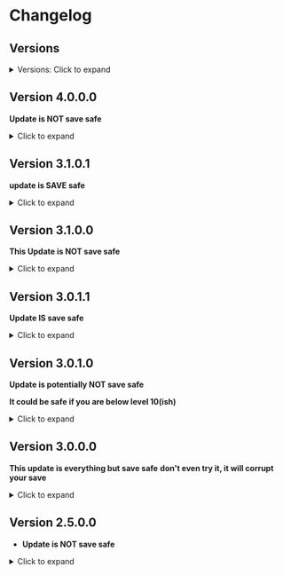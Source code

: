 # Changelog

## Versions

<details>
<summary> Versions: Click to expand </summary>

- [Changelog](#changelog)
  - [Versions](#versions)
  - [Version 4.0.0.0](#version-4000)
    - [Short Descrioption](#short-descrioption)
    - [New Mods](#new-mods)
    - [Removed Mods](#removed-mods)
    - [Updated mods (only mentioned if they fixed things)](#updated-mods-only-mentioned-if-they-fixed-things)
  - [Version 3.1.0.1](#version-3101)
  - [Version 3.1.0.0](#version-3100)
    - [Short Description](#short-description)
    - [Added](#added)
    - [Removed](#removed)
    - [Updated](#updated)
  - [Version 3.0.1.1](#version-3011)
  - [Short Descriptsion](#short-descriptsion)
    - [Updates](#updates)
  - [Version 3.0.1.0](#version-3010)
    - [Short Description](#short-description-1)
    - [Additions](#additions)
    - [Removals](#removals)
  - [Version 3.0.0.0](#version-3000)
    - [Short Description](#short-description-2)
    - [Updates](#updates-1)
    - [Removals](#removals-1)
    - [Additions](#additions-1)
  - [Version 2.5.0.0](#version-2500)
    - [Short Description](#short-description-3)
    - [Updates](#updates-2)
    - [Removals](#removals-2)
    - [Additions](#additions-2)

</details>

## Version 4.0.0.0
**Update is NOT save safe**
<details>
<summary> Click to expand </summary>

### Short Descrioption

- fixed Realm of Lorkhan boon, thanks Goat
- fixed ridiculous absorption swirl effect
- fixed random explosions in dungeons
- Loot adjustments
- Enemy adjustments - more buffs than nerfs :)
- Fixed some clipping with carriages
- fixed crash with a Glemoril witch spawn
- fixed Aranea's hair (she got the hair for a wrong race)
- changed default ENB to E.V.C ENB
- Updated to 1.6.640 (for now only compatible with steam version of the game. Might change in the future)
- **completely new way of leveling.** Read the [Beginner's Guide](Ruvaak%20Beginners%20guide.md). Seriously, do it!

### New Mods
- Survival Mode Improved - SKSE (replaces various Survival mode mods)
- Ryn's Bleakfalls Barrow + Tower
- Superior Stones (Standing stone models remain from Menhir)
- New LODs
- Spell Thief (allows you to use enemy spells)
- Synergy Crafting Enablers
- Open College
- Spider Imbuing Integration
- Ammo Enchanting
- insightful Leveling
- Skill Uncapper
- Elemental Destruction Magic (replaces Arcanum)
- Spaghetti's City Mods
- Wyrmstooth + Integration of it
- some magic mods
- Folkvangr + Summer Tundra addon
- Xelzaz and Remiel as new follower options
- One Click Power Attack
- Custom Skill Framework and mods that make use of it

### Removed Mods
- Shadow of Meresis quest was broken + the disco ship didn't look good either
- Glamoril - The Maze of Labyrinthian. Great idea in theory but the removal of it fixed the random explosions...
- Breakable Equipment System. I didn't like it after having it activated for 2 playthroughs
- Post hit kill move got replaced by Kaputt
- Jumping attacks (honestly, I never used it)
- Twinblades (their moveset was simply too OP)
- Horn Sliders (didn't work with HDT, might test it again)
- Shadow of Skyrim (too many small issues that add up)
- Lucifer
- Kaldus
- Action Based Projectiles (arrows were too slow)
- Pistols (Rifles are good enough)
- Claws and Whips (claws are annoying, whips are broken)
- Hogwarts in Skyrim (too strong)

### Updated mods
- too many to list, basically the whole list got updated

</details>

## Version 3.1.0.1
**update is SAVE safe**

<details>

<summary> Click to expand </summary>

- Removed Faster HDT-SMP - CUDA to not cause issues with AMD cards

</details>

## Version 3.1.0.0
**This Update is NOT save safe**

<details>
<summary> Click to expand </summary>

### Short Description

- new bandit mod
- easier NCGD settings as option
- Loot adjustments
- Enemy adjustments
- bound weapons now use the conjuration skill for leveling to give mages a chance without the need of weapon perks
- Better Farming CC
- Changelog with links is not complete and format of it will change in the future because the automatic changelog generation of Wabbajack doesn't work anymore
- Removed Version 1.0 - 2.5 from the changelog

### Added

- [Completionist - Skyrim Completion Tracker (NG)](https://www.nexusmods.com/skyrimspecialedition/mods/46358)
- [Creation Club Farming - Tweaks Enhancements and Quest Expansion](https://www.nexusmods.com/skyrimspecialedition/mods/69029)
- [Elemental Weathers](https://www.nexusmods.com/skyrimspecialedition/mods/76336)
- [FormList Manipulator - FLM](https://www.nexusmods.com/skyrimspecialedition/mods/74037)
- [Formlist Manupulator - Patch Collection](https://www.nexusmods.com/skyrimspecialedition/mods/74626)
- [Interesting NPCs Plantable Plants](https://www.nexusmods.com/skyrimspecialedition/mods/74092)
- [More plants and recipes SE](https://www.nexusmods.com/skyrimspecialedition/mods/69955)
- [Mum's the word - NG](https://www.nexusmods.com/skyrimspecialedition/mods/77409)
- [Recursion Monitor](https://www.nexusmods.com/skyrimspecialedition/mods/76867)
- [Rogues'n Raiders](https://www.nexusmods.com/skyrimspecialedition/mods/47504)
- [Scythe Moveset for MCO](https://www.nexusmods.com/skyrimspecialedition/mods/76475)
- **+ a few other mods**

### Removed

- [INI Editor MCM](https://www.nexusmods.com/skyrimspecialedition/mods/73595)
- [Staves Give XP](https://www.nexusmods.com/skyrimspecialedition/mods/34654/?tab=files&file_id=133812)
- **+ a few other mods**

### Updated

- [Better Floating Damage preset](https://www.nexusmods.com/skyrimspecialedition/mods/47523/?tab=files&file_id=195419)
- [Compass Navigation Overhaul](https://www.nexusmods.com/skyrimspecialedition/mods/74484/?tab=files&file_id=313638)
- [Compass Navigation Overhaul](https://www.nexusmods.com/skyrimspecialedition/mods/74484/?tab=files&file_id=314148)
- [Crashlogger](https://www.nexusmods.com/skyrimspecialedition/mods/59818)
- [Dynamic Collision Adjustment](https://www.nexusmods.com/skyrimspecialedition/mods/76783/?tab=files&file_id=323385)
- [Infinity UI](https://www.nexusmods.com/skyrimspecialedition/mods/74483/?tab=files&file_id=313050)
- [Keyword Item Distributor](https://www.nexusmods.com/skyrimspecialedition/mods/55728)
- [Player Stats - always at your fingertips](https://www.nexusmods.com/skyrimspecialedition/mods/67622)
- [Powerofthree's tweaks](https://www.nexusmods.com/skyrimspecialedition/mods/51073)
- [Skyland AIO](https://www.nexusmods.com/skyrimspecialedition/mods/34179)
- [Starting in Classes](https://www.nexusmods.com/skyrimspecialedition/mods/72410)
- [Unofficial Skyrim Creation Club Content Patches](https://www.nexusmods.com/skyrimspecialedition/mods/18975)
- **+ a ton of other mods**

</details>


## Version 3.0.1.1
**Update IS save safe**

<details>
<summary> Click to expand </summary>

## Short Descriptsion

- Fixed crash due to outdated dll mod
- updated Survival mode improved
  
### Updates

- [Dynamic Collision Adjustment](https://www.nexusmods.com/skyrimspecialedition/mods/76783)
- [Survival Mode Improved](https://www.nexusmods.com/skyrimspecialedition/mods/56374)

</details>

## Version 3.0.1.0
**Update is potentially NOT save safe**

**It could be safe if you are below level 10(ish)**

<details>
<summary> Click to expand </summary>

### Short Description

- nerfed some effects of a few enemies (looking at you Flesh Colossus)
- nerfed Spriggans, heavily. stupid tree people
- adjusted some weapon stats
- HDT-SMP added for hair and some armors (**Only use those if your CPU can manage it and if you notice wild performance drops change the hair again via ``showracemenu`` in the console**)
- Fixed Serana
- Changed Sinister Seven Vampires to Sinister Seven due to ridiculous spawn issues
- Fixed Steed Stone's false description (effect matches description now)
- Changed Default ENB settings
- Changed HUD colors of TrueHUD

### Additions

- [Anima Nera - Serana Overhaul](https://www.nexusmods.com/skyrimspecialedition/mods/57698)
- [Faster HDT-SMP](https://www.nexusmods.com/skyrimspecialedition/mods/57339)
- [KS Hairdos SMP](https://www.nexusmods.com/skyrimspecialedition/mods/31300)

### Removals

- [Dragonborn Waifus - Serana Replacer](https://www.nexusmods.com/skyrimspecialedition/mods/58521)
- [Sinister Seven Vampires](https://www.nexusmods.com/skyrimspecialedition/mods/62234)

</details>

## Version 3.0.0.0
**This update is everything but save safe**
**don't even try it, it will corrupt your save**

<details>
<summary> Click to expand </summary>

**Info**:
- Download Size: Total: 78.2GB
- Install Size: Total: 111.8GB

### Short Description
- Complete overhaul of the list
- new perk mods
- new combat setup
- removed some quest mods due to them not being well integrated
- adjusted RLE enemies (again)
- general balancing
- new spells
- removed Perma Death in Favour of a death alternative mod
- New items and weapon types
- overhauled loot

### Updates

- [5LCat's Utils (CatHub)](https://www.nexusmods.com/skyrimspecialedition/mods/65958/?tab=files&file_id=277292)
- [Additional Clockwork](https://www.nexusmods.com/skyrimspecialedition/mods/47087/?tab=files&file_id=310719)
- [Aequinoctium - Weathers and Seasons](https://www.nexusmods.com/skyrimspecialedition/mods/15884/?tab=files&file_id=82110)
- [Arcane Accessories - Rebalance Patch](https://www.nexusmods.com/skyrimspecialedition/mods/61559/?tab=files&file_id=275115)
- [Arcanum - A New Age of Magic (Fixed)](https://www.nexusmods.com/skyrimspecialedition/mods/65221/?tab=files&file_id=307821)
- [Assorted Mods and Patches](https://www.nexusmods.com/skyrimspecialedition/mods/50250/?tab=files&file_id=204906)
- [Assorted mesh fixes](https://www.nexusmods.com/skyrimspecialedition/mods/32117/?tab=files&file_id=308567)
- [Better Balanced Creation Club Backpacks](https://www.nexusmods.com/skyrimspecialedition/mods/66167/?tab=files&file_id=278736)
- [Better Jumping SE](https://www.nexusmods.com/skyrimspecialedition/mods/18967/?tab=files&file_id=302310)
- [Better Windhelm Ground Meshes - With Parallax Support](https://www.nexusmods.com/skyrimspecialedition/mods/42746/?tab=files&file_id=275446)
- [Bloodchill Manor Cattle](https://www.nexusmods.com/skyrimspecialedition/mods/59710/?tab=files&file_id=269123)
- [Cathedral - 3D Mountain Flowers](https://www.nexusmods.com/skyrimspecialedition/mods/41312/?tab=files&file_id=284821)
- [Cathedral 3D Mountain Flowers - Base Object Swapper](https://www.nexusmods.com/skyrimspecialedition/mods/60756/?tab=files&file_id=252497)
- [Chocolate Poise - An Unfinished Poise System](https://www.nexusmods.com/skyrimspecialedition/mods/70478/?tab=files&file_id=309461)
- [CoMAP - Common Marker Addon Project](https://www.nexusmods.com/skyrimspecialedition/mods/56123/?tab=files&file_id=297823)
- [Conner's Survival Mode](https://www.nexusmods.com/skyrimspecialedition/mods/19152/?tab=files&file_id=306617)
- [Contextual Crosshair](https://www.nexusmods.com/skyrimspecialedition/mods/63980/?tab=files&file_id=304408)
- [DAR Rifles](https://www.nexusmods.com/skyrimspecialedition/mods/64542/?tab=files&file_id=290535)
- [Dragon War - A Dragon Overhaul](https://www.nexusmods.com/skyrimspecialedition/mods/51310/?tab=files&file_id=290622)
- [Dwemer Gates Don't Reset](https://www.nexusmods.com/skyrimspecialedition/mods/26331/?tab=files&file_id=284203)
- [DynDOLOD 3 Alpha](https://www.nexusmods.com/skyrimspecialedition/mods/68518/?tab=files&file_id=322422)
- [DynDOLOD Resources SE 3](https://www.nexusmods.com/skyrimspecialedition/mods/52897/?tab=files&file_id=304718)
- [Dynamic Things Alternative - Base Object Swapper](https://www.nexusmods.com/skyrimspecialedition/mods/60741/?tab=files&file_id=283058)
- [ENB Complex Grass - Patch Compendium for various grass mods](https://www.nexusmods.com/skyrimspecialedition/mods/67304/?tab=files&file_id=283013)
- [Edgemaster Animations for ADXP - MCO](https://www.nexusmods.com/skyrimspecialedition/mods/72256/?tab=files&file_id=310720)
- [Embers XD](https://www.nexusmods.com/skyrimspecialedition/mods/37085/?tab=files&file_id=288082)
- [Fish Anywhere With Water](https://www.nexusmods.com/skyrimspecialedition/mods/60915/?tab=files&file_id=274463)
- [Forceful Tongue - Shouts Overhaul](https://www.nexusmods.com/skyrimspecialedition/mods/36276/?tab=files&file_id=296543)
- [Forgotten Retex Project](https://www.nexusmods.com/skyrimspecialedition/mods/7849/?tab=files&file_id=310747)
- [IRR - Ice Regions Redone](https://www.nexusmods.com/skyrimspecialedition/mods/65293/?tab=files&file_id=294943)
- [Imbued Supportive Ammunition](https://www.nexusmods.com/skyrimspecialedition/mods/48557/?tab=files&file_id=287907)
- [Inconvenient Dungeons](https://www.nexusmods.com/skyrimspecialedition/mods/66784/?tab=files&file_id=321803)
- [Kaldus The Skeleton Companion](https://www.nexusmods.com/skyrimspecialedition/mods/58358/?tab=files&file_id=305524)
- [Katana - Journey in the Shadows](https://www.nexusmods.com/skyrimspecialedition/mods/69622/?tab=files&file_id=312659)
- [Keyword Item Distributor (KID)](https://www.nexusmods.com/skyrimspecialedition/mods/55728/?tab=files&file_id=284514)
- [Lucifer - Argonian Custom Voiced Follower](https://www.nexusmods.com/skyrimspecialedition/mods/44967/?tab=files&file_id=278807)
- [MCM Helper](https://www.nexusmods.com/skyrimspecialedition/mods/53000/?tab=files&file_id=322444)
- [Merchants Carry More Garlic - For Undead Overhauls](https://www.nexusmods.com/skyrimspecialedition/mods/61641/?tab=files&file_id=255455)
- [More Informative Console](https://www.nexusmods.com/skyrimspecialedition/mods/19250/?tab=files&file_id=301852)
- [NPCs use Potions](https://www.nexusmods.com/skyrimspecialedition/mods/67489/?tab=files&file_id=306281)
- [Navigator - Navmesh Fixes](https://www.nexusmods.com/skyrimspecialedition/mods/52641/?tab=files&file_id=285597)
- [Odin - Summons Redone](https://www.nexusmods.com/skyrimspecialedition/mods/46516/?tab=files&file_id=299595)
- [Open World Loot - Encounter Zone and Loot Overhaul](https://www.nexusmods.com/skyrimspecialedition/mods/49681/?tab=files&file_id=297691)
- [Paulicus Poison Block (PPB) Updated](https://www.nexusmods.com/skyrimspecialedition/mods/51046/?tab=files&file_id=291919)
- [Photorealistic Farmhouses 4k 2k](https://www.nexusmods.com/skyrimspecialedition/mods/61388/?tab=files&file_id=264905)
- [Pilgrim - A Religion Overhaul](https://www.nexusmods.com/skyrimspecialedition/mods/54099/?tab=files&file_id=292326)
- [Plague Thief - Armor](https://www.nexusmods.com/skyrimspecialedition/mods/58221/?tab=files&file_id=240516)
- [Player Stats (always at your fingertips)](https://www.nexusmods.com/skyrimspecialedition/mods/67622/?tab=files&file_id=310763)
- [Post-Hit Killmove and Execution (BETA)](https://www.nexusmods.com/skyrimspecialedition/mods/65117/?tab=files&file_id=277302)
- [Rally's All The Things](https://www.nexusmods.com/skyrimspecialedition/mods/33669/?tab=files&file_id=273463)
- [Random Main Menu Music](https://www.nexusmods.com/skyrimspecialedition/mods/73437/?tab=files&file_id=307817)
- [Rebalancing Anniversary Edition - Quest Requirements.](https://www.nexusmods.com/skyrimspecialedition/mods/61004/?tab=files&file_id=305517)
- [Reliquary of Myth - Artifact Overhaul](https://www.nexusmods.com/skyrimspecialedition/mods/31612/?tab=files&file_id=307315)
- [Rest By Campfire](https://www.nexusmods.com/skyrimspecialedition/mods/41271/?tab=files&file_id=166165)
- [Riften of Reverie SE - 8K - Parallax](https://www.nexusmods.com/skyrimspecialedition/mods/65596/?tab=files&file_id=308586)
- [Security Overhaul SKSE - Add-ons](https://www.nexusmods.com/skyrimspecialedition/mods/59529/?tab=files&file_id=297355)
- [Security Overhaul SKSE - Some More Locks](https://www.nexusmods.com/skyrimspecialedition/mods/59961/?tab=files&file_id=254858)
- [Shadow of Skyrim - Nemesis and Alternative Death System](https://www.nexusmods.com/skyrimspecialedition/mods/65136/?tab=files&file_id=320534)
- [Sidequests of Skyrim](https://www.nexusmods.com/skyrimspecialedition/mods/54245/?tab=files&file_id=305037)
- [Simple Dual Sheath](https://www.nexusmods.com/skyrimspecialedition/mods/50049/?tab=files&file_id=286465)
- [Simple Pistol Shooting Animation by Loop(Include standalone pistol and crossbow) - SSE](https://www.nexusmods.com/skyrimspecialedition/mods/44201/?tab=files&file_id=236588)
- [Simplest Horses (and other mounts)](https://www.nexusmods.com/skyrimspecialedition/mods/54225/?tab=files&file_id=308946)
- [Simplicity of Snow](https://www.nexusmods.com/skyrimspecialedition/mods/56235/?tab=files&file_id=303789)
- [Skyrim's Paraglider Anniversary Edition Update](https://www.nexusmods.com/skyrimspecialedition/mods/71123/?tab=files&file_id=305096)
- [Sleeping Expanded - Animations and NPC reactions](https://www.nexusmods.com/skyrimspecialedition/mods/59250/?tab=files&file_id=302582)
- [Sneak Tools SE Edition](https://www.nexusmods.com/skyrimspecialedition/mods/1863/?tab=files&file_id=302465)
- [Soaking Wet - Character Wetness Effect](https://www.nexusmods.com/skyrimspecialedition/mods/68025/?tab=files&file_id=290493)
- [Soul-Cairn Objects Secured](https://www.nexusmods.com/skyrimspecialedition/mods/59741/?tab=files&file_id=281270)
- [Stagger Direction Fix - NG](https://www.nexusmods.com/skyrimspecialedition/mods/69291/?tab=files&file_id=298265)
- [Starting In Classes](https://www.nexusmods.com/skyrimspecialedition/mods/72410/?tab=files&file_id=311930)
- [Stations of Sorcerers - Arcane Enchanters Retexture](https://www.nexusmods.com/skyrimspecialedition/mods/59228/?tab=files&file_id=289731)
- [Survival Mode Improved](https://www.nexusmods.com/skyrimspecialedition/mods/56374/?tab=files&file_id=305812)
- [Thaumaturgy - An Enchanting Overhaul](https://www.nexusmods.com/skyrimspecialedition/mods/57138/?tab=files&file_id=291896)
- [Thieves' Night On the Town -- Tnott](https://www.nexusmods.com/skyrimspecialedition/mods/42069/?tab=files&file_id=310756)
- [True Directional Movement - Modernized Third Person Gameplay](https://www.nexusmods.com/skyrimspecialedition/mods/51614/?tab=files&file_id=303929)
- [TrueHUD - HUD Additions](https://www.nexusmods.com/skyrimspecialedition/mods/62775/?tab=files&file_id=304461)
- [Unofficial Skyrim Modder's Patch - USMP SE](https://www.nexusmods.com/skyrimspecialedition/mods/49616/?tab=files&file_id=302734)
- [Vibrant weapons - Fire Frost Shock](https://www.nexusmods.com/skyrimspecialedition/mods/40087/?tab=files&file_id=306612)
- [Vitrium - Spells and Tools Pack](https://www.nexusmods.com/skyrimspecialedition/mods/57242/?tab=files&file_id=299367)
- [Windhelm Brazier Replacer](https://www.nexusmods.com/skyrimspecialedition/mods/43146/?tab=files&file_id=292475)
- [moreHUD SE](https://www.nexusmods.com/skyrimspecialedition/mods/12688/?tab=files&file_id=286674)
- [powerofthree's Papyrus Extender](https://www.nexusmods.com/skyrimspecialedition/mods/22854/?tab=files&file_id=304790)
- [powerofthree's Tweaks](https://www.nexusmods.com/skyrimspecialedition/mods/51073/?tab=files&file_id=309695)

### Removals

- [(SJG) Dual Wield Parrying Reimplementation for SSE (Works for Spell Blades as well)](https://www.nexusmods.com/skyrimspecialedition/mods/18264/?tab=files&file_id=58573)
- [Animated Armoury Vigilant Patch](https://www.nexusmods.com/skyrimspecialedition/mods/22964/?tab=files&file_id=100735)
- [Animated Potions](https://www.nexusmods.com/skyrimspecialedition/mods/73819/?tab=files&file_id=313092)
- [Armors of the Velothi Pt. I](https://www.nexusmods.com/skyrimspecialedition/mods/62752/?tab=files&file_id=262699)
- [Ash Pilgrim's Garments](https://www.nexusmods.com/skyrimspecialedition/mods/53683/?tab=files&file_id=251347)
- [Attack Behavior Revamp](https://www.nexusmods.com/skyrimspecialedition/mods/45378/?tab=files&file_id=194367)
- [Auto Toggle Menu Screenshot](https://www.nexusmods.com/skyrimspecialedition/mods/50682/?tab=files&file_id=206723)
- [BA Bard Songs](https://www.nexusmods.com/skyrimspecialedition/mods/47202/?tab=files&file_id=213912)
- [Cast Spells Through Voice](https://www.nexusmods.com/skyrimspecialedition/mods/65398/?tab=files&file_id=273237)
- [Cheese Wheel Maker - Logical Cheese Crafting](https://www.nexusmods.com/skyrimspecialedition/mods/66661/?tab=files&file_id=277731)
- [Creation Club Integration - Armours](https://www.nexusmods.com/skyrimspecialedition/mods/29020/?tab=files&file_id=270275)
- [Draw 2 - Dual Weapon Equip-Unequip Animations](https://www.nexusmods.com/skyrimspecialedition/mods/45579/?tab=files&file_id=245663)
- [DynDOLOD 3 Alpha](https://www.nexusmods.com/skyrimspecialedition/mods/68518/?tab=files&file_id=289433)
- [Dynamic Casting Animations](https://www.nexusmods.com/skyrimspecialedition/mods/54219/?tab=files&file_id=222546)
- [Edgemaster Animations for Attack Behavior Revamp (ABR)](https://www.nexusmods.com/skyrimspecialedition/mods/56562/?tab=files&file_id=234554)
- [Elder Souls - Sweep Attacks Standalone SE](https://www.nexusmods.com/skyrimspecialedition/mods/47395/?tab=files&file_id=192986)
- [Extra Drawing Animations](https://www.nexusmods.com/skyrimspecialedition/mods/37804/?tab=files&file_id=148011)
- [FileAccess Interface for Skyrim SE Scripts - FISSES](https://www.nexusmods.com/skyrimspecialedition/mods/13956/?tab=files&file_id=255218)
- [Fish Anywhere With Water](https://www.nexusmods.com/skyrimspecialedition/mods/60915/?tab=files&file_id=256051)
- [Flute Animation Fix](https://www.nexusmods.com/skyrimspecialedition/mods/69609/?tab=files&file_id=291228)
- [Forgotten Magic Redone - Ordinator Compatibility Patch](https://www.nexusmods.com/skyrimspecialedition/mods/16669/?tab=files&file_id=60142)
- [Forsworn Fashions- More Variety for forsworn (Armor Pack- CBBE 3BA and HIMBO)](https://www.nexusmods.com/skyrimspecialedition/mods/66673/?tab=files&file_id=277785)
- [Gambling Additions](https://www.nexusmods.com/skyrimspecialedition/mods/69757/?tab=files&file_id=291571)
- [Glenmoril and Unslaad xVASynth Voiced](https://www.nexusmods.com/skyrimspecialedition/mods/65959/?tab=files&file_id=275044)
- [HD Vigilant Project - Jyggalag](https://www.nexusmods.com/skyrimspecialedition/mods/51753/?tab=files&file_id=211621)
- [HD Vigilant Project - Pelinal](https://www.nexusmods.com/skyrimspecialedition/mods/51866/?tab=files&file_id=212164)
- [Know Your Enemy Redux - Armors](https://www.nexusmods.com/skyrimspecialedition/mods/55203/?tab=files&file_id=259014)
- [Know Your Enemy Redux](https://www.nexusmods.com/skyrimspecialedition/mods/55045/?tab=files&file_id=259030)
- [Majestic Landscapes](https://www.nexusmods.com/skyrimspecialedition/mods/41857/?tab=files&file_id=167825)
- [Ordii REDUX](https://www.nexusmods.com/skyrimspecialedition/mods/55200/?tab=files&file_id=227653)
- [Ordinator - Perks of Skyrim](https://www.nexusmods.com/skyrimspecialedition/mods/1137/?tab=files&file_id=195799)
- [Ordinator - Perks of Skyrim](https://www.nexusmods.com/skyrimspecialedition/mods/1137/?tab=files&file_id=238199)
- [Ordinator - Scrambled Bugs compatibility (and other minor fixes)](https://www.nexusmods.com/skyrimspecialedition/mods/51965/?tab=files&file_id=212678)
- [Potions and Lockpicks Limiter](https://www.nexusmods.com/skyrimspecialedition/mods/42703/?tab=files&file_id=171351)
- [Really Simple Gambling](https://www.nexusmods.com/skyrimspecialedition/mods/61453/?tab=files&file_id=254662)
- [Reordinated](https://www.nexusmods.com/skyrimspecialedition/mods/69958/?tab=files&file_id=295539)
- [Seamless Combat Camera](https://www.nexusmods.com/skyrimspecialedition/mods/53856/?tab=files&file_id=221525)
- [Sharpen Other Swords](https://www.nexusmods.com/skyrimspecialedition/mods/52723/?tab=files&file_id=216135)
- [Shield Of Stamina - Blocking Redux](https://www.nexusmods.com/skyrimspecialedition/mods/62137/?tab=files&file_id=265716)
- [Skyrim 3D Landscapes](https://www.nexusmods.com/skyrimspecialedition/mods/18247/?tab=files&file_id=143008)
- [Skyrim Landscape and Water Fixes](https://www.nexusmods.com/skyrimspecialedition/mods/26138/?tab=files&file_id=238976)
- [Skyrim's Got Talent - Improve As a Bard](https://www.nexusmods.com/skyrimspecialedition/mods/50357/?tab=files&file_id=291389)
- [Skyshards](https://www.nexusmods.com/skyrimspecialedition/mods/60748/?tab=files&file_id=251721)
- [Smooth Combat non Combat Animation](https://www.nexusmods.com/skyrimspecialedition/mods/52145/?tab=files&file_id=256265)
- [Sovngarde Beckons - Third Person Combat Overhaul](https://www.nexusmods.com/skyrimspecialedition/mods/64128/?tab=files&file_id=267348)
- [Stagger Direction Fix - NG](https://www.nexusmods.com/skyrimspecialedition/mods/69291/?tab=files&file_id=289578)
- [Static Skill Leveling (Experience Mod Add-on)](https://www.nexusmods.com/skyrimspecialedition/mods/30410/?tab=files&file_id=284817)
- [Static Skill Leveling alternative levelup menu](https://www.nexusmods.com/skyrimspecialedition/mods/62027/?tab=files&file_id=294356)
- [TUDM_-_The_Ultimate_Dodge_Mod_v4_x64.rar](https://drive.google.com/uc?id=0B2VgBVA9jE6RTjJiYnRTTE9qRUE&export=download)
- [Thaumaturgy - An Enchanting Overhaul](https://www.nexusmods.com/skyrimspecialedition/mods/57138/?tab=files&file_id=246596)
- [The Ultimate Dodge Mod - Script Fixes](https://www.nexusmods.com/skyrimspecialedition/mods/54953/?tab=files&file_id=257436)
- [The Ultimate Dodge Mod Attack Cancel](https://www.nexusmods.com/skyrimspecialedition/mods/40313/?tab=files&file_id=165557)
- [True Directional Movement - Unslaad Boss Bars ini](https://www.nexusmods.com/skyrimspecialedition/mods/54400/?tab=files&file_id=223279)
- [True Directional Movement - Vigilant Boss Bars ini](https://www.nexusmods.com/skyrimspecialedition/mods/53708/?tab=files&file_id=220684)
- [UNSLAAD - Delayed Start](https://www.nexusmods.com/skyrimspecialedition/mods/57966/?tab=files&file_id=264086)
- [UNSLAAD Voiced - English Addon](https://www.nexusmods.com/skyrimspecialedition/mods/11896/?tab=files&file_id=228185)
- [Unofficial CBE Nemesis Compatibility Patch SE](https://www.nexusmods.com/skyrimspecialedition/mods/43614/?tab=files&file_id=175888)
- [Unofficial Character Behaviors Enhanced Patch SE](https://www.nexusmods.com/skyrimspecialedition/mods/40417/?tab=files&file_id=160475)
- [Unslaad Animated Armoury and Icons](https://www.nexusmods.com/skyrimspecialedition/mods/66485/?tab=files&file_id=276913)
- [Unslaad CBBE (3BA) Bodyslide](https://www.nexusmods.com/skyrimspecialedition/mods/56076/?tab=files&file_id=231964)
- [Unslaad SE](https://www.nexusmods.com/skyrimspecialedition/mods/11789/?tab=files&file_id=188164)
- [Unslaad Weapons and Armors Retexture SE](https://www.nexusmods.com/skyrimspecialedition/mods/68526/?tab=files&file_id=285939)
- [VIGILANT - Delayed Start](https://www.nexusmods.com/skyrimspecialedition/mods/57961/?tab=files&file_id=264078)
- [VIGILANT Animated Armoury Mesh Fix for Ebony Twinblade (3RD PERSON)](https://www.nexusmods.com/skyrimspecialedition/mods/49401/?tab=files&file_id=201457)
- [VIGILANT SE - Adjustments and Addons](https://www.nexusmods.com/skyrimspecialedition/mods/69400/?tab=files&file_id=289985)
- [VIGILANT SE](https://www.nexusmods.com/skyrimspecialedition/mods/11849/?tab=files&file_id=178564)
- [VIGILANT Voiced - English Addon](https://www.nexusmods.com/skyrimspecialedition/mods/11894/?tab=files&file_id=224693)
- [Vigilant - Greymarch Retexture](https://www.nexusmods.com/skyrimspecialedition/mods/58390/?tab=files&file_id=241038)
- [Vigilant - NPC Overhaul](https://www.nexusmods.com/skyrimspecialedition/mods/22146/?tab=files&file_id=274993)
- [Vigilant Armors and Weapons Retexture SE](https://www.nexusmods.com/skyrimspecialedition/mods/45735/?tab=files&file_id=231555)
- [Vigilant CBBE Patch](https://www.nexusmods.com/skyrimspecialedition/mods/43676/?tab=files&file_id=274635)
- [Vigilant DeadPile Flesh re-texture](https://www.nexusmods.com/skyrimspecialedition/mods/56089/?tab=files&file_id=230533)
- [XP Gain for Failed Pickpocket Attempts](https://www.nexusmods.com/skyrimspecialedition/mods/59909/?tab=files&file_id=255750)
- [Zartar's Character Behaviors Enhanced Patch](https://www.nexusmods.com/skyrimspecialedition/mods/62101/?tab=files&file_id=257845)
- [Zdo Immersive Death](https://www.nexusmods.com/skyrimspecialedition/mods/35517/?tab=files&file_id=140186)

### Additions

- [ADXP I  MCO Animation Skyrim Martial Arts - Kick Boxing](https://www.nexusmods.com/skyrimspecialedition/mods/69201/?tab=files&file_id=289252)
- [ADXP I MCO AC Valhalla Nordic Animation Reworked](https://www.nexusmods.com/skyrimspecialedition/mods/71600/?tab=files&file_id=302331)
- [ADXP I MCO ER Twinblades (SCAR Precision)](https://www.nexusmods.com/skyrimspecialedition/mods/71864/?tab=files&file_id=302527)
- [ADXP I MCO elden rim moveset collection  (SCAR)](https://www.nexusmods.com/skyrimspecialedition/mods/72220/?tab=files&file_id=302611)
- [ADXP l MCO  Nordic Animation Complete Pack](https://www.nexusmods.com/skyrimspecialedition/mods/72966/?tab=files&file_id=305853)
- [ADXP+Beta+1.4.2.zip](https://www.skyrim-guild.com/s/ADXP-Beta-142.zip)
- [Alternative Fire FX](https://www.nexusmods.com/skyrimspecialedition/mods/74074/?tab=files&file_id=310422)
- [Angelic Halos and Demonic Horns](https://www.nexusmods.com/skyrimspecialedition/mods/1971/?tab=files&file_id=2329)
- [Animated Potions](https://www.nexusmods.com/skyrimspecialedition/mods/73819/?tab=files&file_id=312606)
- [Arcanum - A New Age of Magic (Fixed)](https://www.nexusmods.com/skyrimspecialedition/mods/65221/?tab=files&file_id=271320)
- [Armor Rating Rescaled SKSE Remake](https://www.nexusmods.com/skyrimspecialedition/mods/35296/?tab=files&file_id=246382)
- [Attack speed to damage conversion for MCO-ADXP](https://www.nexusmods.com/skyrimspecialedition/mods/73220/?tab=files&file_id=306873)
- [Bard Magic Overhaul - Cast Like a Bard](https://www.nexusmods.com/skyrimspecialedition/mods/72487/?tab=files&file_id=305355)
- [Better Chests](https://www.nexusmods.com/skyrimspecialedition/mods/71680/?tab=files&file_id=305630)
- [Better Combat Escape - NG](https://www.nexusmods.com/skyrimspecialedition/mods/72901/?tab=files&file_id=305570)
- [Better Combat Escape - SSE](https://www.nexusmods.com/skyrimspecialedition/mods/43936/?tab=files&file_id=177684)
- [Better Floating Damage preset](https://www.nexusmods.com/skyrimspecialedition/mods/47523/?tab=files&file_id=195419)
- [Bloodskal Tweaks and Enhancements - Horizontal Strike for MCO and SKYSA](https://www.nexusmods.com/skyrimspecialedition/mods/70563/?tab=files&file_id=295440)
- [Cancelable large stagger](https://www.nexusmods.com/skyrimspecialedition/mods/51029/?tab=files&file_id=236377)
- [ChakraSSE Armor Pack 1 (CSSE)](https://www.nexusmods.com/skyrimspecialedition/mods/53855/?tab=files&file_id=221271)
- [Classic Scythe SPID](https://www.nexusmods.com/skyrimspecialedition/mods/70042/?tab=files&file_id=292864)
- [Classic Scythe SSE](https://www.nexusmods.com/skyrimspecialedition/mods/5338/?tab=files&file_id=291244)
- [College of Winterhold - Quest Expansion](https://www.nexusmods.com/skyrimspecialedition/mods/66666/?tab=files&file_id=304103)
- [Compass Navigation Overhaul](https://www.nexusmods.com/skyrimspecialedition/mods/74484/?tab=files&file_id=312343)
- [Compass Navigation Overhaul](https://www.nexusmods.com/skyrimspecialedition/mods/74484/?tab=files&file_id=312344)
- [Complementary Grass Fixes](https://www.nexusmods.com/skyrimspecialedition/mods/71562/?tab=files&file_id=308959)
- [Console Commands Extender - Anniversary Edition Update](https://www.nexusmods.com/skyrimspecialedition/mods/74390/?tab=files&file_id=311921)
- [Custom Craftable Pickaxes](https://www.nexusmods.com/skyrimspecialedition/mods/50979/?tab=files&file_id=208536)
- [Dave's Lilypads SE](https://www.nexusmods.com/skyrimspecialedition/mods/26747/?tab=files&file_id=102993)
- [Detection Meter](https://www.nexusmods.com/skyrimspecialedition/mods/63057/?tab=files&file_id=264598)
- [Draugr Magic Loop Casting Animation](https://www.nexusmods.com/skyrimspecialedition/mods/73876/?tab=files&file_id=309682)
- [Draugr Spear Animation (DAR)](https://www.nexusmods.com/skyrimspecialedition/mods/72794/?tab=files&file_id=304981)
- [Dylbills Papyrus Functions](https://www.nexusmods.com/skyrimspecialedition/mods/65410/?tab=files&file_id=308549)
- [Dynamic Animation Casting - NG](https://www.nexusmods.com/skyrimspecialedition/mods/73293/?tab=files&file_id=307161)
- [Dynamic Animation Casting](https://www.nexusmods.com/skyrimspecialedition/mods/65512/?tab=files&file_id=276289)
- [E.V.C. ENB](https://www.nexusmods.com/skyrimspecialedition/mods/71743/?tab=files&file_id=305264)
- [ENB AO Toggler](https://www.nexusmods.com/skyrimspecialedition/mods/72353/?tab=files&file_id=303237)
- [ER Dual Wield AXE  (MCO)](https://www.nexusmods.com/skyrimspecialedition/mods/71704/?tab=files&file_id=300395)
- [ER Dual Wield Sword   (MCO)](https://www.nexusmods.com/skyrimspecialedition/mods/71775/?tab=files&file_id=300644)
- [Edgemaster Animations for ADXP - MCO](https://www.nexusmods.com/skyrimspecialedition/mods/72256/?tab=files&file_id=303788)
- [Elden Counter](https://www.nexusmods.com/skyrimspecialedition/mods/65579/?tab=files&file_id=279662)
- [Elden Power Attack](https://www.nexusmods.com/skyrimspecialedition/mods/66711/?tab=files&file_id=293221)
- [Elder Creed- Dual Wield Dagger Moveset](https://www.nexusmods.com/skyrimspecialedition/mods/70232/?tab=files&file_id=294074)
- [Environs - The Greenwood Shack](https://www.nexusmods.com/skyrimspecialedition/mods/73732/?tab=files&file_id=309272)
- [Environs - The Ruined Tundra Farmhouse](https://www.nexusmods.com/skyrimspecialedition/mods/72981/?tab=files&file_id=307666)
- [Eskyrim MCO Installer 1.1.7z](https://www.patreon.com/file?h=65532242&i=10998255)
- [Extended Vanilla Menus](https://www.nexusmods.com/skyrimspecialedition/mods/67946/?tab=files&file_id=308827)
- [Feral - Dragon - Avatar (Weredragon)](https://www.nexusmods.com/skyrimspecialedition/mods/71453/?tab=files&file_id=309148)
- [Fire Hurts NG](https://www.nexusmods.com/skyrimspecialedition/mods/74064/?tab=files&file_id=310680)
- [Fires Hurt RE](https://www.nexusmods.com/skyrimspecialedition/mods/67473/?tab=files&file_id=292386)
- [Food Heals You More SSEEdit script](https://www.nexusmods.com/skyrimspecialedition/mods/74534/?tab=files&file_id=312601)
- [For Honor in Skyrim I Gryphon](https://www.nexusmods.com/skyrimspecialedition/mods/73106/?tab=files&file_id=306494)
- [For Honor in Skyrim I Lawbringer](https://www.nexusmods.com/skyrimspecialedition/mods/73964/?tab=files&file_id=310016)
- [For Honor in Skyrim I Warden](https://www.nexusmods.com/skyrimspecialedition/mods/70537/?tab=files&file_id=303953)
- [Glamoril - Reference Errors Fixed](https://www.nexusmods.com/skyrimspecialedition/mods/61871/?tab=files&file_id=256652)
- [Glamoril - The Maze of Labyrinthian](https://www.nexusmods.com/skyrimspecialedition/mods/43477/?tab=files&file_id=186981)
- [Glow be Gone SKSE GhostFX Workaround](https://www.nexusmods.com/skyrimspecialedition/mods/36112/?tab=files&file_id=308381)
- [HD Local Map](https://www.nexusmods.com/skyrimspecialedition/mods/74722/?tab=files&file_id=313598)
- [HORNY](https://www.nexusmods.com/skyrimspecialedition/mods/34322/?tab=files&file_id=132293)
- [HelpExtender](https://www.nexusmods.com/skyrimspecialedition/mods/74376/?tab=files&file_id=311869)
- [Hogwarts in Skyrim](https://www.nexusmods.com/skyrimspecialedition/mods/70654/?tab=files&file_id=295890)
- [Horns Aplenty - A RaceMenu Slider Mod](https://www.nexusmods.com/skyrimspecialedition/mods/41022/?tab=files&file_id=167304)
- [Hunters Not Bandits](https://www.nexusmods.com/skyrimspecialedition/mods/1547/?tab=files&file_id=302371)
- [Hyperborean Snow SE - 8K](https://www.nexusmods.com/skyrimspecialedition/mods/29283/?tab=files&file_id=115188)
- [IFrame Generator - NG](https://www.nexusmods.com/skyrimspecialedition/mods/72878/?tab=files&file_id=306574)
- [Infinity UI](https://www.nexusmods.com/skyrimspecialedition/mods/74483/?tab=files&file_id=312340)
- [Ini File Editor MCM](https://www.nexusmods.com/skyrimspecialedition/mods/73595/?tab=files&file_id=308600)
- [Katana.zip](https://github.com/annakins/Katana/releases/download/0.61/Katana.zip)
- [Keyboard Shortcuts Fix](https://www.nexusmods.com/skyrimspecialedition/mods/3620/?tab=files&file_id=35845)
- [Kezyma's Plugin Finder for Mod Organizer](https://www.nexusmods.com/skyrimspecialedition/mods/59869/?tab=files&file_id=250523)
- [Lion's mane](https://www.nexusmods.com/skyrimspecialedition/mods/72166/?tab=files&file_id=302388)
- [Locked Chests Have Keys - Patches](https://www.nexusmods.com/skyrimspecialedition/mods/74718/?tab=files&file_id=313588)
- [Locked Chests Have Keys](https://www.nexusmods.com/skyrimspecialedition/mods/74565/?tab=files&file_id=313627)
- [LostDragonist-MO2-Plugins.zip](https://github.com/LostDragonist/MO2-Plugins/releases/download/2022.01.25/LostDragonist-MO2-Plugins.zip)
- [More to do in the Bards College - The Shadow Song](https://www.nexusmods.com/skyrimspecialedition/mods/73537/?tab=files&file_id=308597)
- [NL_MCM - A Modular MCM Framework](https://www.nexusmods.com/skyrimspecialedition/mods/49127/?tab=files&file_id=296291)
- [NORDIC UI - Compass Markers Restored](https://www.nexusmods.com/skyrimspecialedition/mods/64249/?tab=files&file_id=312642)
- [NPCs React To Necromancy (And More)](https://www.nexusmods.com/skyrimspecialedition/mods/70428/?tab=files&file_id=308989)
- [Nchuanthumz Papyrus Load Fix](https://www.nexusmods.com/skyrimspecialedition/mods/73820/?tab=files&file_id=309459)
- [New Draugr Unarmed Attack Animation](https://www.nexusmods.com/skyrimspecialedition/mods/66345/?tab=files&file_id=276337)
- [Nicos Twinblades SE](https://www.nexusmods.com/skyrimspecialedition/mods/71811/?tab=files&file_id=300780)
- [No Follower Attack Collision](https://www.nexusmods.com/skyrimspecialedition/mods/65037/?tab=files&file_id=275183)
- [Nordic Alert - a Custom Detection Meter Preset](https://www.nexusmods.com/skyrimspecialedition/mods/63442/?tab=files&file_id=266809)
- [Northern Shores SE - 8K](https://www.nexusmods.com/skyrimspecialedition/mods/27041/?tab=files&file_id=123911)
- [Onikiri and Ubadachi (SKYSA MCO)](https://www.nexusmods.com/skyrimspecialedition/mods/70094/?tab=files&file_id=293092)
- [Papyrus Ini Manipulator](https://www.nexusmods.com/skyrimspecialedition/mods/65634/?tab=files&file_id=290136)
- [Paraglider Fix](https://www.nexusmods.com/skyrimspecialedition/mods/72650/?tab=files&file_id=304476)
- [Precision - Accurate Melee Collisions](https://www.nexusmods.com/skyrimspecialedition/mods/72347/?tab=files&file_id=308232)
- [Pretty Combat Animations SSE](https://www.nexusmods.com/skyrimspecialedition/mods/3761/?tab=files&file_id=304105)
- [Random Main Menu Music](https://www.nexusmods.com/skyrimspecialedition/mods/73437/?tab=files&file_id=307816)
- [Raven's Awareness - AC-Valhalla inspired TrueHud color preset](https://www.nexusmods.com/skyrimspecialedition/mods/63946/?tab=files&file_id=265491)
- [Realistic Combat AI](https://www.nexusmods.com/skyrimspecialedition/mods/60469/?tab=files&file_id=250773)
- [Reaper Scythes](https://www.nexusmods.com/skyrimspecialedition/mods/46840/?tab=files&file_id=205760)
- [Regional Save Names](https://www.nexusmods.com/skyrimspecialedition/mods/49698/?tab=files&file_id=245500)
- [Resistances and Weaknesses](https://www.nexusmods.com/skyrimspecialedition/mods/45253/?tab=files&file_id=233309)
- [Rum Induced Mountains SE - 8K - Parallax](https://www.nexusmods.com/skyrimspecialedition/mods/32554/?tab=files&file_id=123568)
- [SCAR - Skyrim Combos AI Revolution](https://www.nexusmods.com/skyrimspecialedition/mods/72014/?tab=files&file_id=308222)
- [SCAR Stamina Limitation Patch](https://www.nexusmods.com/skyrimspecialedition/mods/72451/?tab=files&file_id=303632)
- [Scythe Of The Crow Mother Reborn](https://www.nexusmods.com/skyrimspecialedition/mods/46969/?tab=files&file_id=191331)
- [Septentrional Landscapes SE - 8K](https://www.nexusmods.com/skyrimspecialedition/mods/29842/?tab=files&file_id=129365)
- [Serio's Cycle Hotkeys](https://www.nexusmods.com/skyrimspecialedition/mods/27184/?tab=files&file_id=104568)
- [Shadow Boost](https://www.nexusmods.com/skyrimspecialedition/mods/73133/?tab=files&file_id=307306)
- [Shadow Diffusion](https://www.nexusmods.com/skyrimspecialedition/mods/74632/?tab=files&file_id=313095)
- [Shadow of Skyrim - Nemesis Markers](https://www.nexusmods.com/skyrimspecialedition/mods/72846/?tab=files&file_id=305688)
- [Shadow of Skyrim - Nemesis and Alternative Death System](https://www.nexusmods.com/skyrimspecialedition/mods/65136/?tab=files&file_id=309644)
- [Show Animation Command](https://www.nexusmods.com/skyrimspecialedition/mods/74034/?tab=files&file_id=310289)
- [Simple Draugr Stagger Animation](https://www.nexusmods.com/skyrimspecialedition/mods/64684/?tab=files&file_id=268830)
- [Simple Pistol Shooting Animation by Loop(Include standalone pistol and crossbow) - SSE](https://www.nexusmods.com/skyrimspecialedition/mods/44201/?tab=files&file_id=190642)
- [Skyrim SafeSave System Overhaul 2 - Auto Save manager with optional Safety Check Rotating system  Hardcore mode](https://www.nexusmods.com/skyrimspecialedition/mods/70179/?tab=files&file_id=300376)
- [Skyrim Survival Mode Remove Visual Effects](https://www.nexusmods.com/skyrimspecialedition/mods/70817/?tab=files&file_id=296511)
- [Skyshards Offer Skills - Boss Containers Grant EXP](https://www.nexusmods.com/skyrimspecialedition/mods/63013/?tab=files&file_id=305052)
- [Smooth Bow Animation - Sniper Stance](https://www.nexusmods.com/skyrimspecialedition/mods/67752/?tab=files&file_id=282449)
- [Smooth Moveset](https://www.nexusmods.com/skyrimspecialedition/mods/70531/?tab=files&file_id=296352)
- [Smooth TK Dodge Attack](https://www.nexusmods.com/skyrimspecialedition/mods/63215/?tab=files&file_id=262607)
- [SpellSword Moveset](https://www.nexusmods.com/skyrimspecialedition/mods/69736/?tab=files&file_id=291512)
- [Spellsiphon - Immersive Combat](https://www.nexusmods.com/skyrimspecialedition/mods/26627/?tab=files&file_id=305465)
- [Splashes of Storms](https://www.nexusmods.com/skyrimspecialedition/mods/72115/?tab=files&file_id=305735)
- [Starting In Classes](https://www.nexusmods.com/skyrimspecialedition/mods/72410/?tab=files&file_id=303547)
- [Strange Runes](https://www.nexusmods.com/skyrimspecialedition/mods/19456/?tab=files&file_id=275145)
- [Stylish Dwemer Blades](https://www.nexusmods.com/skyrimspecialedition/mods/13721/?tab=files&file_id=64708)
- [Swiftly Order Squad - Follower Commands UI](https://www.nexusmods.com/skyrimspecialedition/mods/63259/?tab=files&file_id=298038)
- [Synergy - Skills and Perks Reimagined](https://www.nexusmods.com/skyrimspecialedition/mods/72352/?tab=files&file_id=306770)
- [TK Dodge RE - Script Free](https://www.nexusmods.com/skyrimspecialedition/mods/56956/?tab=files&file_id=299308)
- [TK Dodge SE](https://www.nexusmods.com/skyrimspecialedition/mods/15309/?tab=files&file_id=114159)
- [Tamrielic Distribution](https://www.nexusmods.com/skyrimspecialedition/mods/71372/?tab=files&file_id=303028)
- [Target Focus](https://www.nexusmods.com/skyrimspecialedition/mods/67996/?tab=files&file_id=303675)
- [Terrain Fixes for CC Mods](https://www.nexusmods.com/skyrimspecialedition/mods/61777/?tab=files&file_id=302084)
- [Texture Overhaul ( Clutter )](https://www.nexusmods.com/skyrimspecialedition/mods/8784/?tab=files&file_id=22065)
- [The Elder Scrolls V Rewritten - Arvak SE](https://www.nexusmods.com/skyrimspecialedition/mods/11999/?tab=files&file_id=33193)
- [The Sinister Seven Vampires](https://www.nexusmods.com/skyrimspecialedition/mods/62234/?tab=files&file_id=272494)
- [Tools not weapons DAR animations](https://www.nexusmods.com/skyrimspecialedition/mods/70117/?tab=files&file_id=310837)
- [Twinblades of Skyrim](https://www.nexusmods.com/skyrimspecialedition/mods/69701/?tab=files&file_id=304444)
- [UI-Integrated Hotkeys System](https://www.nexusmods.com/skyrimspecialedition/mods/73972/?tab=files&file_id=310691)
- [UNDERDOG - Animations](https://www.nexusmods.com/skyrimspecialedition/mods/51811/?tab=files&file_id=215158)
- [Valhalla Combat - Race Addons](https://www.nexusmods.com/skyrimspecialedition/mods/73963/?tab=files&file_id=310017)
- [Valhalla Combat Execution Compatibility patches](https://www.nexusmods.com/skyrimspecialedition/mods/73677/?tab=files&file_id=308859)
- [Valhalla Combat RLE Patch](https://www.nexusmods.com/skyrimspecialedition/mods/73691/?tab=files&file_id=308933)
- [Valhalla Combat](https://www.nexusmods.com/skyrimspecialedition/mods/64741/?tab=files&file_id=308803)
- [Valvalis Combat - Visceral Tactics](https://www.nexusmods.com/skyrimspecialedition/mods/73836/?tab=files&file_id=311108)
- [Varied Chests SE](https://www.nexusmods.com/skyrimspecialedition/mods/44447/?tab=files&file_id=180316)
- [Vine Maple Redone](https://www.nexusmods.com/skyrimspecialedition/mods/69403/?tab=files&file_id=308444)
- [Vision](https://www.nexusmods.com/skyrimspecialedition/mods/49943/?tab=files&file_id=217066)
- [YS Horns Pack](https://www.nexusmods.com/skyrimspecialedition/mods/72002/?tab=files&file_id=301635)
- [[MCO] Claws Normal And Power Combo.7z](https://www.patreon.com/file?h=67067747&i=11190129)
- [dTry's Key Utils](https://www.nexusmods.com/skyrimspecialedition/mods/69944/?tab=files&file_id=292793)
- [xSHADOWMANx's Dll Loader](https://www.nexusmods.com/skyrimspecialedition/mods/3619/?tab=files&file_id=35843)

</details>

## Version 2.5.0.0
- **Update is NOT save safe**

<details>
<summary> Click to expand </summary>

### Short Description
- Remade the entire list's conflict patching
- overhauled some textures
- new tree setup
- removal of paper maps in favor of consistency
- Final version for a long period at least

**Download Changes**:

- Download Size change: -11.9GB (Total: 81.7GB)
- Install Size change: -25.6GB (Total: 128.5GB)

### Updates

- [Additional Clockwork](https://www.nexusmods.com/skyrimspecialedition/mods/47087/?tab=files&file_id=300944)
- [Assorted mesh fixes](https://www.nexusmods.com/skyrimspecialedition/mods/32117/?tab=files&file_id=298591)
- [BURP Spell Tomes Patches](https://www.nexusmods.com/skyrimspecialedition/mods/65696/?tab=files&file_id=283867)
- [Base Object Swapper](https://www.nexusmods.com/skyrimspecialedition/mods/60805/?tab=files&file_id=288995)
- [Beards of Power - Sons of Skyrim - Male npc replacer](https://www.nexusmods.com/skyrimspecialedition/mods/43293/?tab=files&file_id=291623)
- [BeastHHBB - Khajiit and Argonian content - player character and NPC replacer](https://www.nexusmods.com/skyrimspecialedition/mods/38480/?tab=files&file_id=289005)
- [Better Jumping SE](https://www.nexusmods.com/skyrimspecialedition/mods/18967/?tab=files&file_id=285113)
- [Better Third Person Selection - BTPS](https://www.nexusmods.com/skyrimspecialedition/mods/64339/?tab=files&file_id=296247)
- [Blackreach Railroad](https://www.nexusmods.com/skyrimspecialedition/mods/435/?tab=files&file_id=286697)
- [C.O.I.N. - Coins of Interesting Natures](https://www.nexusmods.com/skyrimspecialedition/mods/51439/?tab=files&file_id=300679)
- [Caliente's Beautiful Bodies Enhancer -CBBE-](https://www.nexusmods.com/skyrimspecialedition/mods/198/?tab=files&file_id=288345)
- [Conditional Expressions - Subtle Face Animations](https://www.nexusmods.com/skyrimspecialedition/mods/45148/?tab=files&file_id=288703)
- [Dragon War - A Dragon Overhaul](https://www.nexusmods.com/skyrimspecialedition/mods/51310/?tab=files&file_id=288529)
- [DynDOLOD DLL SE](https://www.nexusmods.com/skyrimspecialedition/mods/57264/?tab=files&file_id=282666)
- [DynDOLOD Resources SE 3](https://www.nexusmods.com/skyrimspecialedition/mods/52897/?tab=files&file_id=284673)
- [Dynamic Armor Variants](https://www.nexusmods.com/skyrimspecialedition/mods/65963/?tab=files&file_id=292862)
- [ENB Complex Grass - Patch Compendium for various grass mods](https://www.nexusmods.com/skyrimspecialedition/mods/67304/?tab=files&file_id=281884)
- [Ebony Set - Resurgence](https://www.nexusmods.com/skyrimspecialedition/mods/60942/?tab=files&file_id=286973)
- [Eternal Flames](https://www.nexusmods.com/skyrimspecialedition/mods/67477/?tab=files&file_id=284974)
- [Experience - MCM](https://www.nexusmods.com/skyrimspecialedition/mods/65880/?tab=files&file_id=287395)
- [Experience](https://www.nexusmods.com/skyrimspecialedition/mods/17751/?tab=files&file_id=288908)
- [Fishing - Voiced Narrative](https://www.nexusmods.com/skyrimspecialedition/mods/67053/?tab=files&file_id=285385)
- [Forsworn Fashions- More Variety for forsworn (Armor Pack- CBBE 3BA and HIMBO)](https://www.nexusmods.com/skyrimspecialedition/mods/66673/?tab=files&file_id=287190)
- [Ghosts of the Tribunal - Voiced Narrative](https://www.nexusmods.com/skyrimspecialedition/mods/67374/?tab=files&file_id=285628)
- [Glass Set - Resurgence](https://www.nexusmods.com/skyrimspecialedition/mods/60257/?tab=files&file_id=286979)
- [Haugbui - A Draugr Overhaul](https://www.nexusmods.com/skyrimspecialedition/mods/26188/?tab=files&file_id=300733)
- [Lore Friendly Rifles of Skyrim](https://www.nexusmods.com/skyrimspecialedition/mods/60183/?tab=files&file_id=285319)
- [Lucifer - Argonian Custom Voiced Follower](https://www.nexusmods.com/skyrimspecialedition/mods/44967/?tab=files&file_id=284796)
- [MQ105ShoutTargetScript - Frequent Call Fix](https://www.nexusmods.com/skyrimspecialedition/mods/67968/?tab=files&file_id=290215)
- [More Informative Console](https://www.nexusmods.com/skyrimspecialedition/mods/19250/?tab=files&file_id=286242)
- [NPCs use Potions](https://www.nexusmods.com/skyrimspecialedition/mods/67489/?tab=files&file_id=295563)
- [No Sunlight Through Mountains](https://www.nexusmods.com/skyrimspecialedition/mods/45401/?tab=files&file_id=291368)
- [Orcish Set - Resurgence](https://www.nexusmods.com/skyrimspecialedition/mods/59907/?tab=files&file_id=287167)
- [Player Stats (always at your fingertips)](https://www.nexusmods.com/skyrimspecialedition/mods/67622/?tab=files&file_id=288808)
- [QUI (Alpha)](https://www.nexusmods.com/skyrimspecialedition/mods/65343/?tab=files&file_id=294862)
- [RaceMenu](https://www.nexusmods.com/skyrimspecialedition/mods/19080/?tab=files&file_id=296729)
- [Reliquary of Myth - Artifact Overhaul](https://www.nexusmods.com/skyrimspecialedition/mods/31612/?tab=files&file_id=289362)
- [Rest By Campfire](https://www.nexusmods.com/skyrimspecialedition/mods/41271/?tab=files&file_id=166165)
- [Rogue Light Elven Armor](https://www.nexusmods.com/skyrimspecialedition/mods/60591/?tab=files&file_id=260956)
- [SPID-Protected Innocent Citizens - Protected or Essential NPCs](https://www.nexusmods.com/skyrimspecialedition/mods/57736/?tab=files&file_id=286473)
- [SSE Display Tweaks](https://www.nexusmods.com/skyrimspecialedition/mods/34705/?tab=files&file_id=290487)
- [Saints and Seducers - Voiced Narrative](https://www.nexusmods.com/skyrimspecialedition/mods/67117/?tab=files&file_id=285410)
- [Security Overhaul SKSE - Lock Variations](https://www.nexusmods.com/skyrimspecialedition/mods/58224/?tab=files&file_id=297358)
- [Skyland AIO](https://www.nexusmods.com/skyrimspecialedition/mods/34179/?tab=files&file_id=286296)
- [Skyrim's Got Talent - Improve As a Bard](https://www.nexusmods.com/skyrimspecialedition/mods/50357/?tab=files&file_id=291389)
- [Soaking Wet - Character Wetness Effect](https://www.nexusmods.com/skyrimspecialedition/mods/68025/?tab=files&file_id=287389)
- [Survival Mode Improved](https://www.nexusmods.com/skyrimspecialedition/mods/56374/?tab=files&file_id=288691)
- [Take a Peek - New Stealth Mechanic](https://www.nexusmods.com/skyrimspecialedition/mods/66908/?tab=files&file_id=286713)
- [The Ruins of Mharzurk SE](https://www.nexusmods.com/skyrimspecialedition/mods/49825/?tab=files&file_id=255787)
- [The Shadow of Meresis](https://www.nexusmods.com/skyrimspecialedition/mods/38167/?tab=files&file_id=297043)
- [Unofficial Skyrim Creation Club Content Patches](https://www.nexusmods.com/skyrimspecialedition/mods/18975/?tab=files&file_id=292474)
- [Unofficial Skyrim Special Edition Patch](https://www.nexusmods.com/skyrimspecialedition/mods/266/?tab=files&file_id=292160)
- [Venjhammet dungeons - Unique rewards - SE-AE](https://www.nexusmods.com/skyrimspecialedition/mods/64089/?tab=files&file_id=275703)
- [Vigilants of Stendarr Templar Armor](https://www.nexusmods.com/skyrimspecialedition/mods/63536/?tab=files&file_id=264474)
  

### Removals


- [A Mysterious Place (AMP) ENB](https://www.nexusmods.com/skyrimspecialedition/mods/60977/?tab=files&file_id=253456)
- [A Subtle Preset for Stop On Slash](https://www.nexusmods.com/skyrimspecialedition/mods/61471/?tab=files&file_id=276350)
- [Almost Permadeath Reloaded SP](https://www.nexusmods.com/skyrimspecialedition/mods/66710/?tab=files&file_id=279870)
- [Ancient Nord Pickaxe Replacer](https://www.nexusmods.com/skyrimspecialedition/mods/8978/?tab=files&file_id=22588)
- [Break the Wind](https://www.nexusmods.com/skyrimspecialedition/mods/60640/?tab=files&file_id=251395)
- [CGO Stripped](https://www.nexusmods.com/skyrimspecialedition/mods/60258/?tab=files&file_id=250165)
- [Carriage Ferry Travel Overhaul (CFTO) Bittercup Fix](https://www.nexusmods.com/skyrimspecialedition/mods/60974/?tab=files&file_id=254116)
- [Carriage and Ferry Travel Overhaul (Formerly Complete Fast Travel Overhaul)](https://www.nexusmods.com/skyrimspecialedition/mods/8379/?tab=files&file_id=23767)
- [Carriage and Ferry Travel Overhaul - Companions Radiant Quest FIx SSE](https://www.nexusmods.com/skyrimspecialedition/mods/52353/?tab=files&file_id=214360)
- [Carriage and Ferry Travel Overhaul - Fixes and Winterhold](https://www.nexusmods.com/skyrimspecialedition/mods/40651/?tab=files&file_id=231504)
- [Casting Regeneration - Skyrim Platform](https://www.nexusmods.com/skyrimspecialedition/mods/60871/?tab=files&file_id=279001)
- [Chronomancy - Time Magic Spell Pack](https://www.nexusmods.com/skyrimspecialedition/mods/48375/?tab=files&file_id=252355)
- [College of Winterhold Quest Start Fixes](https://www.nexusmods.com/skyrimspecialedition/mods/53817/?tab=files&file_id=281002)
- [Conditional Expressions - Subtle Face Animations - Settings Loader](https://www.nexusmods.com/skyrimspecialedition/mods/59851/?tab=files&file_id=248015)
- [Conditional Expressions - Subtle Face Animations](https://www.nexusmods.com/skyrimspecialedition/mods/45148/?tab=files&file_id=228373)
- [Dark Forests of Skyrim SE](https://www.nexusmods.com/skyrimspecialedition/mods/21934/?tab=files&file_id=242474)
- [Disable Recoil](https://www.nexusmods.com/skyrimspecialedition/mods/57428/?tab=files&file_id=236908)
- [Distance Based Combat](https://www.nexusmods.com/skyrimspecialedition/mods/60855/?tab=files&file_id=281316)
- [Dovahkiin Dragonborn - Skyrim 10th Anniversary Racemenu Presets](https://www.nexusmods.com/skyrimspecialedition/mods/58246/?tab=files&file_id=240482)
- [ESO The Breton Knight HDT-SMP](https://www.nexusmods.com/skyrimspecialedition/mods/63313/?tab=files&file_id=263162)
- [Elden Sprint](https://www.nexusmods.com/skyrimspecialedition/mods/64764/?tab=files&file_id=269222)
- [Enhanced Vampirism](https://www.nexusmods.com/skyrimspecialedition/mods/61029/?tab=files&file_id=269538)
- [Expanded Towns and Cities (SSE)](https://www.nexusmods.com/skyrimspecialedition/mods/13552/?tab=files&file_id=249438)
- [Expired Film - An ENB Preset (New Lux patch now available)](https://www.nexusmods.com/skyrimspecialedition/mods/60352/?tab=files&file_id=256124)
- [Faster HDT-SMP](https://www.nexusmods.com/skyrimspecialedition/mods/57339/?tab=files&file_id=283594)
- [Flat World Map Framework SE](https://www.nexusmods.com/skyrimspecialedition/mods/29932/?tab=files&file_id=265854)
- [Game Over - Permadeath Media](https://www.nexusmods.com/skyrimspecialedition/mods/25931/?tab=files&file_id=93108)
- [Happy Little Trees](https://www.nexusmods.com/skyrimspecialedition/mods/50961/?tab=files&file_id=242962)
- [Landing Stop](https://www.nexusmods.com/skyrimspecialedition/mods/61117/?tab=files&file_id=253271)
- [Markarth Paper Map by Mirhayasu for FWMF](https://www.nexusmods.com/skyrimspecialedition/mods/62386/?tab=files&file_id=258663)
- [Markarth Paper Map by Mirhayasu for FWMF](https://www.nexusmods.com/skyrimspecialedition/mods/62386/?tab=files&file_id=258664)
- [Mod.Organizer-2.4.2.7z](https://github.com/ModOrganizer2/modorganizer/releases/download/v2.4.2/Mod.Organizer-2.4.2.7z)
- [NPCs use Potions](https://www.nexusmods.com/skyrimspecialedition/mods/67489/?tab=files&file_id=282284)
- [Otherside ENB](https://www.nexusmods.com/skyrimspecialedition/mods/61921/?tab=files&file_id=256703)
- [Outlander UI](https://www.nexusmods.com/skyrimspecialedition/mods/53752/?tab=files&file_id=259505)
- [Paper Blackreach Map for FWMF](https://www.nexusmods.com/skyrimspecialedition/mods/53878/?tab=files&file_id=260068)
- [Paper Darkend Map for FWMF](https://www.nexusmods.com/skyrimspecialedition/mods/60691/?tab=files&file_id=251479)
- [Paper Forgotten Vale Map for FWMF](https://www.nexusmods.com/skyrimspecialedition/mods/54628/?tab=files&file_id=278942)
- [Paper Skyrim and Solstheim World Maps by Mirhayasu for FWMF](https://www.nexusmods.com/skyrimspecialedition/mods/53788/?tab=files&file_id=220925)
- [Paper Soul Cairn Map for FWMF](https://www.nexusmods.com/skyrimspecialedition/mods/55387/?tab=files&file_id=278484)
- [Paper Sovngarde Map for FWMF](https://www.nexusmods.com/skyrimspecialedition/mods/54255/?tab=files&file_id=260069)
- [Quiet Better Jumping for Combat Gameplay Overhaul (CGO)](https://www.nexusmods.com/skyrimspecialedition/mods/44041/?tab=files&file_id=229230)
- [Raven Rock - Fix Exit on Horseback](https://www.nexusmods.com/skyrimspecialedition/mods/14075/?tab=files&file_id=41290)
- [Security Overhaul SKSE - Lock Variations](https://www.nexusmods.com/skyrimspecialedition/mods/58224/?tab=files&file_id=260686)
- [Skyrim Platform Configuration Menu (SPCM)](https://www.nexusmods.com/skyrimspecialedition/mods/61556/?tab=files&file_id=256082)
- [Skyrim Platform](https://www.nexusmods.com/skyrimspecialedition/mods/54909/?tab=files&file_id=276198)
- [Skyrim Search SE](https://www.nexusmods.com/skyrimspecialedition/mods/45689/?tab=files&file_id=254739)
- [The Elder Scrolls VI Level Up Sound](https://www.nexusmods.com/skyrimspecialedition/mods/28848/?tab=files&file_id=106060)
- [Vampires Regen in Shade](https://www.nexusmods.com/skyrimspecialedition/mods/3335/?tab=files&file_id=5428)
- [Veydosebrom Regions](https://www.nexusmods.com/skyrimspecialedition/mods/26293/?tab=files&file_id=282352)
- [Vigilants of Stendarr Templar Armor](https://www.nexusmods.com/skyrimspecialedition/mods/63536/?tab=files&file_id=263796)
- [Vokrii - Minimalistic Perks of Skyrim](https://www.nexusmods.com/skyrimspecialedition/mods/26176/?tab=files&file_id=247313)
- [Wind Ruler Armor SE - hdt-SMP Patch](https://www.nexusmods.com/skyrimspecialedition/mods/63036/?tab=files&file_id=261535)
- [XP32 Maximum Skeleton Special Extended - Fixed Scripts](https://www.nexusmods.com/skyrimspecialedition/mods/44252/?tab=files&file_id=179016)
- [XP32 Maximum Skeleton Special Extended - Settings Loader](https://www.nexusmods.com/skyrimspecialedition/mods/56146/?tab=files&file_id=235321)
- [XPMSSE - Nemesis - Papyrus Stack Fix](https://www.nexusmods.com/skyrimspecialedition/mods/60363/?tab=files&file_id=264512)
- [XPMSSE MCM Menu Image Replacer](https://www.nexusmods.com/skyrimspecialedition/mods/45262/?tab=files&file_id=184486)
- [XPMSSE Weapon Styles Uncloaked](https://www.nexusmods.com/skyrimspecialedition/mods/54720/?tab=files&file_id=224496)
- [aMidianBorn Armor Variants Lite](https://www.nexusmods.com/skyrimspecialedition/mods/45160/?tab=files&file_id=244151)

### Additions

- [(DAR)Death animation variation SE](https://www.nexusmods.com/skyrimspecialedition/mods/63919/?tab=files&file_id=265401)
- [(SJG) Dual Wield Parrying Reimplementation for SSE (Works for Spell Blades as well)](https://www.nexusmods.com/skyrimspecialedition/mods/18264/?tab=files&file_id=58573)
- [A Clear Map of Skyrim and Other Worlds](https://www.nexusmods.com/skyrimspecialedition/mods/56367/?tab=files&file_id=288759)
- [A Clear Map of Skyrim and Other Worlds](https://www.nexusmods.com/skyrimspecialedition/mods/56367/?tab=files&file_id=288760)
- [Aequinoctium ENB](https://www.nexusmods.com/skyrimspecialedition/mods/16008/?tab=files&file_id=119795)
- [An Unlikely Spell -SE](https://www.nexusmods.com/skyrimspecialedition/mods/67834/?tab=files&file_id=287622)
- [Ange the Wanderer](https://www.nexusmods.com/skyrimspecialedition/mods/36458/?tab=files&file_id=142052)
- [Animated Armoury Vigilant Patch](https://www.nexusmods.com/skyrimspecialedition/mods/22964/?tab=files&file_id=100735)
- [Animated Static Reload Fix - NG](https://www.nexusmods.com/skyrimspecialedition/mods/69331/?tab=files&file_id=289715)
- [Bandit Lines Expansion](https://www.nexusmods.com/skyrimspecialedition/mods/63733/?tab=files&file_id=268253)
- [CC Camping - Comfy Sleeping](https://www.nexusmods.com/skyrimspecialedition/mods/58840/?tab=files&file_id=243312)
- [Capital of Falkreath](https://www.nexusmods.com/skyrimspecialedition/mods/33973/?tab=files&file_id=191421)
- [Capital of Hjaalmarch](https://www.nexusmods.com/skyrimspecialedition/mods/34220/?tab=files&file_id=154886)
- [Capital of Winterhold](https://www.nexusmods.com/skyrimspecialedition/mods/34222/?tab=files&file_id=192970)
- [Capital of the Pale](https://www.nexusmods.com/skyrimspecialedition/mods/34218/?tab=files&file_id=163845)
- [Cathedral - 3D Black Mountain Flowers - for Interesting NPCs](https://www.nexusmods.com/skyrimspecialedition/mods/60058/?tab=files&file_id=248980)
- [Cathedral - 3D Lavender](https://www.nexusmods.com/skyrimspecialedition/mods/68310/?tab=files&file_id=285175)
- [Cathedral - 3D Thistle](https://www.nexusmods.com/skyrimspecialedition/mods/67619/?tab=files&file_id=281823)
- [Cathedral - 3D Tundra Cotton](https://www.nexusmods.com/skyrimspecialedition/mods/68068/?tab=files&file_id=287564)
- [Chest HD - Model Replacer](https://www.nexusmods.com/skyrimspecialedition/mods/58126/?tab=files&file_id=239906)
- [Chocolate Poise - An Unfinished Poise System](https://www.nexusmods.com/skyrimspecialedition/mods/70478/?tab=files&file_id=298264)
- [Civil War intro scenes run only once](https://www.nexusmods.com/skyrimspecialedition/mods/22028/?tab=files&file_id=75783)
- [Crash Logger VR](https://www.nexusmods.com/skyrimspecialedition/mods/59818/?tab=files&file_id=286092)
- [Creation Club Asset Patch](https://www.nexusmods.com/skyrimspecialedition/mods/65084/?tab=files&file_id=287478)
- [Curse of the Vampire SSE](https://www.nexusmods.com/skyrimspecialedition/mods/10086/?tab=files&file_id=248378)
- [Cyb's Natural People - Interesting NPCs 3DNPC SE](https://www.nexusmods.com/skyrimspecialedition/mods/9638/?tab=files&file_id=91324)
- [DRAGON PRIEST](https://www.nexusmods.com/skyrimspecialedition/mods/4974/?tab=files&file_id=10640)
- [Daedric Set - Resurgence](https://www.nexusmods.com/skyrimspecialedition/mods/67389/?tab=files&file_id=286963)
- [Detailing the Eldrich - Higher-Res Apocrypha - Temple of Miraak - Black Books](https://www.nexusmods.com/skyrimspecialedition/mods/47044/?tab=files&file_id=191628)
- [Detailing the Eldrich - Higher-Res Riekling Architecture](https://www.nexusmods.com/skyrimspecialedition/mods/46975/?tab=files&file_id=191370)
- [Dwarven Set - Resurgence](https://www.nexusmods.com/skyrimspecialedition/mods/65884/?tab=files&file_id=286968)
- [Dynamic Gearshout Armors](https://www.nexusmods.com/skyrimspecialedition/mods/71053/?tab=files&file_id=297608)
- [Enchantable Special Item Fix](https://www.nexusmods.com/skyrimspecialedition/mods/65154/?tab=files&file_id=271112)
- [Ennead Shields](https://www.nexusmods.com/skyrimspecialedition/mods/10787/?tab=files&file_id=88421)
- [Find dangerous ESLs - xEdit script](https://www.nexusmods.com/skyrimspecialedition/mods/68889/?tab=files&file_id=288158)
- [Flute Animation Fix](https://www.nexusmods.com/skyrimspecialedition/mods/69609/?tab=files&file_id=291228)
- [Forgotten Magic - Affinity Magnitude Reduction](https://www.nexusmods.com/skyrimspecialedition/mods/51593/?tab=files&file_id=288161)
- [Four Skull Lookout with iNPCs](https://www.nexusmods.com/skyrimspecialedition/mods/59255/?tab=files&file_id=265721)
- [GIANT](https://www.nexusmods.com/skyrimspecialedition/mods/6179/?tab=files&file_id=14254)
- [Galaxy's Riverwood](https://www.nexusmods.com/skyrimspecialedition/mods/46360/?tab=files&file_id=189053)
- [Gambling Additions](https://www.nexusmods.com/skyrimspecialedition/mods/69757/?tab=files&file_id=291571)
- [Glenmoril and Unslaad xVASynth Voiced](https://www.nexusmods.com/skyrimspecialedition/mods/65959/?tab=files&file_id=275044)
- [Goetia Animations - Enchanted Staves](https://www.nexusmods.com/skyrimspecialedition/mods/71110/?tab=files&file_id=298617)
- [HAGRAVEN](https://www.nexusmods.com/skyrimspecialedition/mods/7679/?tab=files&file_id=18579)
- [HD Vigilant Project - Jyggalag](https://www.nexusmods.com/skyrimspecialedition/mods/51753/?tab=files&file_id=211621)
- [HD Vigilant Project - Pelinal](https://www.nexusmods.com/skyrimspecialedition/mods/51866/?tab=files&file_id=212164)
- [I'm Walkin' Here](https://www.nexusmods.com/skyrimspecialedition/mods/27742/?tab=files&file_id=268123)
- [Iron Set - Resurgence](https://www.nexusmods.com/skyrimspecialedition/mods/59113/?tab=files&file_id=287551)
- [JK's Sinderion's Field Laboratory](https://www.nexusmods.com/skyrimspecialedition/mods/68154/?tab=files&file_id=286288)
- [Jumping Attack](https://www.nexusmods.com/skyrimspecialedition/mods/68043/?tab=files&file_id=296692)
- [Katana.7z](https://github.com/annakins/Katana/releases/download/0.52/Katana.7z)
- [MAMMOTH](https://www.nexusmods.com/skyrimspecialedition/mods/6127/?tab=files&file_id=54734)
- [Morekvior - Myrkvior Visual Enhancement](https://www.nexusmods.com/skyrimspecialedition/mods/44600/?tab=files&file_id=183540)
- [Morekvior-Myrkvior Visual Enhancement-DynDOLOD](https://www.nexusmods.com/skyrimspecialedition/mods/54141/?tab=files&file_id=222264)
- [Myrkvior - TFoS Add-On - 3D Hybrid Trees SSE - DynDOLOD](https://www.nexusmods.com/skyrimspecialedition/mods/54565/?tab=files&file_id=223953)
- [Myrkvior - The Flora Of Skyrim - Trees SSE](https://www.nexusmods.com/skyrimspecialedition/mods/28406/?tab=files&file_id=186799)
- [NIF Preview (3D Model Viewer) for Mod Organizer](https://www.nexusmods.com/skyrimspecialedition/mods/69813/?tab=files&file_id=293627)
- [NPC AI Process Position Fix  - NG](https://www.nexusmods.com/skyrimspecialedition/mods/69326/?tab=files&file_id=290386)
- [Nord Set - Resurgence](https://www.nexusmods.com/skyrimspecialedition/mods/59638/?tab=files&file_id=287527)
- [Notification Filter - Remove unwanted notifications](https://www.nexusmods.com/skyrimspecialedition/mods/67925/?tab=files&file_id=286665)
- [Notification Log SSE](https://www.nexusmods.com/skyrimspecialedition/mods/27707/?tab=files&file_id=283561)
- [Optimized USSEP Valdr Quest](https://www.nexusmods.com/skyrimspecialedition/mods/69346/?tab=files&file_id=291689)
- [PURE INSANITY ENB - (Cathedral) - (NAT3.0) - (RLO ELFX LUX)](https://www.nexusmods.com/skyrimspecialedition/mods/60360/?tab=files&file_id=277489)
- [Paragliding Vampire Werewolf Patch](https://www.nexusmods.com/skyrimspecialedition/mods/62530/?tab=files&file_id=259358)
- [Realistic Grass Field](https://www.nexusmods.com/skyrimspecialedition/mods/36588/?tab=files&file_id=143241)
- [Really Simple Gambling](https://www.nexusmods.com/skyrimspecialedition/mods/61453/?tab=files&file_id=254662)
- [Realm of Lorkhan - Enhanced](https://www.nexusmods.com/skyrimspecialedition/mods/69092/?tab=files&file_id=290923)
- [Reordinated](https://www.nexusmods.com/skyrimspecialedition/mods/69958/?tab=files&file_id=295539)
- [Riften of Reverie SE - 8K - Parallax](https://www.nexusmods.com/skyrimspecialedition/mods/65596/?tab=files&file_id=273081)
- [SABRECAT](https://www.nexusmods.com/skyrimspecialedition/mods/5303/?tab=files&file_id=11597)
- [Separate Power Attacks](https://www.nexusmods.com/skyrimspecialedition/mods/45193/?tab=files&file_id=183762)
- [Serenity 3DNPC BSA Proper.7z](https://build.wabbajack.org/authored_files/direct_link/Serenity%203DNPC%20BSA%20Proper.7z_5f4f4e64-4c67-42ee-b249-de8277cc67a5)
- [Shadow Duelist Armor](https://www.nexusmods.com/skyrimspecialedition/mods/64092/?tab=files&file_id=266304)
- [Shush about my Dangerous Spells](https://www.nexusmods.com/skyrimspecialedition/mods/36773/?tab=files&file_id=143475)
- [Simplest Horses (and other mounts)](https://www.nexusmods.com/skyrimspecialedition/mods/54225/?tab=files&file_id=290326)
- [Simplicity of Snow](https://www.nexusmods.com/skyrimspecialedition/mods/56235/?tab=files&file_id=288639)
- [Skyrim's Paraglider - Stamina Drain](https://www.nexusmods.com/skyrimspecialedition/mods/57931/?tab=files&file_id=240054)
- [Skyrim's Paraglider - Tarhiel's Gale Cooldown](https://www.nexusmods.com/skyrimspecialedition/mods/64618/?tab=files&file_id=268516)
- [Skyrim's Paraglider Anniversary Edition Update](https://www.nexusmods.com/skyrimspecialedition/mods/71123/?tab=files&file_id=297848)
- [Skyrim's Paraglider](https://www.nexusmods.com/skyrimspecialedition/mods/53256/?tab=files&file_id=223502)
- [Slices Of Spongecake - Bread Slicing](https://www.nexusmods.com/skyrimspecialedition/mods/66695/?tab=files&file_id=277859)
- [Spellsiphon - Immersive Combat](https://www.nexusmods.com/skyrimspecialedition/mods/26627/?tab=files&file_id=259195)
- [Staff Enhanced Magicka](https://www.nexusmods.com/skyrimspecialedition/mods/69735/?tab=files&file_id=291504)
- [Stagger Direction Fix - NG](https://www.nexusmods.com/skyrimspecialedition/mods/69291/?tab=files&file_id=289578)
- [Stagger Direction Fix - SSE](https://www.nexusmods.com/skyrimspecialedition/mods/43339/?tab=files&file_id=192672)
- [Static Skill Leveling (Experience Mod Add-on)](https://www.nexusmods.com/skyrimspecialedition/mods/30410/?tab=files&file_id=284817)
- [Steel Set - Resurgence](https://www.nexusmods.com/skyrimspecialedition/mods/59445/?tab=files&file_id=287537)
- [Static Skill Leveling alternative levelup menu](https://www.nexusmods.com/skyrimspecialedition/mods/62027/?tab=files&file_id=294356)
- [TROLL](https://www.nexusmods.com/skyrimspecialedition/mods/4682/?tab=files&file_id=9402)
- [Terynne Tweaks](https://www.nexusmods.com/skyrimspecialedition/mods/41054/?tab=files&file_id=163655)
- [The Great Town of Ivarstead SSE](https://www.nexusmods.com/skyrimspecialedition/mods/34505/?tab=files&file_id=164101)
- [The Great Town of Shor's Stone SSE](https://www.nexusmods.com/skyrimspecialedition/mods/35977/?tab=files&file_id=164102)
- [The Helm Of Btharznd - SE](https://www.nexusmods.com/skyrimspecialedition/mods/66364/?tab=files&file_id=277333)
- [The Ultimate Dodge Mod Attack Cancel](https://www.nexusmods.com/skyrimspecialedition/mods/40313/?tab=files&file_id=165557)
- [Thieves Guild Requirements SE](https://www.nexusmods.com/skyrimspecialedition/mods/33256/?tab=files&file_id=268578)
- [True Directional Movement - Unslaad Boss Bars ini](https://www.nexusmods.com/skyrimspecialedition/mods/54400/?tab=files&file_id=223279)
- [True Directional Movement - Vigilant Boss Bars ini](https://www.nexusmods.com/skyrimspecialedition/mods/53708/?tab=files&file_id=220684)
- [UNSLAAD - Delayed Start](https://www.nexusmods.com/skyrimspecialedition/mods/57966/?tab=files&file_id=264086)
- [UNSLAAD Voiced - English Addon](https://www.nexusmods.com/skyrimspecialedition/mods/11896/?tab=files&file_id=228185)
- [Unique Map Weather Framework](https://www.nexusmods.com/skyrimspecialedition/mods/59919/?tab=files&file_id=262162)
- [Unslaad Animated Armoury and Icons](https://www.nexusmods.com/skyrimspecialedition/mods/66485/?tab=files&file_id=276913)
- [Unslaad CBBE (3BA) Bodyslide](https://www.nexusmods.com/skyrimspecialedition/mods/56076/?tab=files&file_id=231964)
- [Unslaad SE](https://www.nexusmods.com/skyrimspecialedition/mods/11789/?tab=files&file_id=188164)
- [Unslaad Weapons and Armors Retexture SE](https://www.nexusmods.com/skyrimspecialedition/mods/68526/?tab=files&file_id=285939)
- [VIGILANT - Delayed Start](https://www.nexusmods.com/skyrimspecialedition/mods/57961/?tab=files&file_id=264078)
- [VIGILANT Animated Armoury Mesh Fix for Ebony Twinblade (3RD PERSON)](https://www.nexusmods.com/skyrimspecialedition/mods/49401/?tab=files&file_id=201457)
- [VIGILANT SE - Adjustments and Addons](https://www.nexusmods.com/skyrimspecialedition/mods/69400/?tab=files&file_id=289985)
- [VIGILANT SE](https://www.nexusmods.com/skyrimspecialedition/mods/11849/?tab=files&file_id=178564)
- [VIGILANT Voiced - English Addon](https://www.nexusmods.com/skyrimspecialedition/mods/11894/?tab=files&file_id=224693)
- [Vanilla Scripting Enhancements](https://www.nexusmods.com/skyrimspecialedition/mods/68139/?tab=files&file_id=286548)
- [Vibrant Weapons - Animated Armoury Patch](https://www.nexusmods.com/skyrimspecialedition/mods/58865/?tab=files&file_id=243421)
- [Vibrant weapons - Fire Frost Shock](https://www.nexusmods.com/skyrimspecialedition/mods/40087/?tab=files&file_id=164365)
- [Vibrant weapons - Fire Frost Shock](https://www.nexusmods.com/skyrimspecialedition/mods/40087/?tab=files&file_id=254691)
- [Vigilant - Greymarch Retexture](https://www.nexusmods.com/skyrimspecialedition/mods/58390/?tab=files&file_id=241038)
- [Vigilant - NPC Overhaul](https://www.nexusmods.com/skyrimspecialedition/mods/22146/?tab=files&file_id=274993)
- [Vigilant Armors and Weapons Retexture SE](https://www.nexusmods.com/skyrimspecialedition/mods/45735/?tab=files&file_id=231555)
- [Vigilant CBBE Patch](https://www.nexusmods.com/skyrimspecialedition/mods/43676/?tab=files&file_id=274635)
- [Vigilant DeadPile Flesh re-texture](https://www.nexusmods.com/skyrimspecialedition/mods/56089/?tab=files&file_id=230533)
- [Village of Old Hroldan](https://www.nexusmods.com/skyrimspecialedition/mods/49707/?tab=files&file_id=208581)
- [Village of the Skaal](https://www.nexusmods.com/skyrimspecialedition/mods/33752/?tab=files&file_id=154451)
- [Wait Carriage in Towns](https://www.nexusmods.com/skyrimspecialedition/mods/35418/?tab=files&file_id=138483)
- [Wine Bottle Refine](https://www.nexusmods.com/skyrimspecialedition/mods/69456/?tab=files&file_id=290229)
- [Word Wall Suspended Stack Fix - Shearpoint](https://www.nexusmods.com/skyrimspecialedition/mods/69018/?tab=files&file_id=288363)
- [Zdo Immersive Death](https://www.nexusmods.com/skyrimspecialedition/mods/35517/?tab=files&file_id=140186)
- [enbseries_skyrimse_v0475.zip](https://authored-files.wabbajack.org/enbseries_skyrimse_v0475.zip_1898e8aa-827b-4242-9a29-3094a8bbb98e/)
- [iBeasts - Argonian and Khajiit hairs and replacer for Interesting Npcs (3dNPCs)](https://www.nexusmods.com/skyrimspecialedition/mods/50355/?tab=files&file_id=289795)
- [lilebonymace's patches xEdit scripts and stuff](https://www.nexusmods.com/skyrimspecialedition/mods/36042/?tab=files&file_id=281820)

</details>
